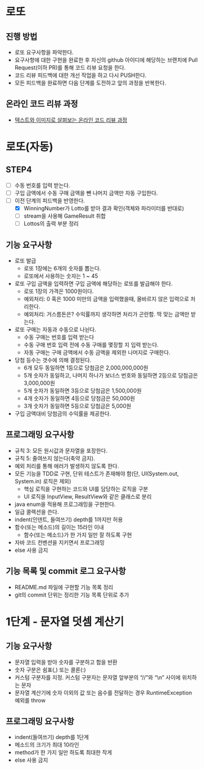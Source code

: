 # 로또
## 진행 방법
* 로또 요구사항을 파악한다.
* 요구사항에 대한 구현을 완료한 후 자신의 github 아이디에 해당하는 브랜치에 Pull Request(이하 PR)를 통해 코드 리뷰 요청을 한다.
* 코드 리뷰 피드백에 대한 개선 작업을 하고 다시 PUSH한다.
* 모든 피드백을 완료하면 다음 단계를 도전하고 앞의 과정을 반복한다.

## 온라인 코드 리뷰 과정
* [텍스트와 이미지로 살펴보는 온라인 코드 리뷰 과정](https://github.com/next-step/nextstep-docs/tree/master/codereview)

# 로또(자동)
## STEP4
* [ ] 수동 번호를 입력 받는다.
* [ ] 구입 금액에서 수동 구매 금액을 뺀 나머지 금액만 자동 구입한다.
* [ ] 이전 단계의 피드백을 반영한다.
  * [x] WinningNumber가 Lotto를 받아 결과 확인(객체와 파라미터를 반대로)
  * [ ] stream을 사용해 GameResult 취합
  * [ ] Lottos의 출력 부분 정리

## 기능 요구사항
* 로또 발급
  * 로또 1장에는 6개의 숫자를 뽑는다.
  * 로또에서 사용하는 숫자는 1 ~ 45
* 로또 구입 금액을 입력하면 구입 금액에 해당하는 로또를 발급해야 한다.
  * 로또 1장의 가격은 1000원이다.
  * 예외처리: 0 혹은 1000 미만의 금액을 입력했을때, 올바르지 않은 입력으로 처리한다.
  * 예외처리: 거스름돈은? 수익률까지 생각하면 처리가 곤란함. 딱 맞는 금액만 받는다.
* 로또 구매는 자동과 수동으로 나뉜다.
  * 수동 구매는 번호를 입력 받는다
  * 수동 구매 번호 입력 전에 수동 구매를 몇장할 지 입력 받는다.
  * 자동 구매는 구매 금액에서 수동 금액을 제외한 나머지로 구매한다.
* 당첨 등수는 갯수에 의해 결정된다.
  * 6개 모두 동일하면 1등으로 당첨금은 2,000,000,000원
  * 5개 숫자가 동일하고, 나머지 하나가 보너스 번호와 동일하면 2등으로 당첨금은 3,000,000원
  * 5개 숫자가 동일하면 3등으로 당첨금은 1,500,000원
  * 4개 숫자가 동일하면 4등으로 당첨금은 50,000원
  * 3개 숫자가 동일하면 5등으로 당첨금은 5,000원
* 구입 금액대비 당첨금의 수익률을 제공한다.

## 프로그래밍 요구사항
* 규칙 3: 모든 원시값과 문자열을 포장한다.
* 규칙 5: 줄여쓰지 않는다(축약 금지).
* 예외 처리를 통해 에러가 발생하지 않도록 한다.
* 모든 기능을 TDD로 구현, 단위 테스트가 존재해야 함(단, UI(System.out, System.in) 로직은 제외)
  * 핵심 로직을 구현하는 코드와 UI를 담당하는 로직을 구분
  * UI 로직을 InputView, ResultView와 같은 클래스로 분리
* java enum을 적용해 프로그래밍을 구현한다.
* 일급 콜렉션을 쓴다.
* indent(인덴트, 들여쓰기) depth를 1까지만 허용
* 함수(또는 메소드)의 길이는 15라인 이내
  * 함수(또는 메소드)가 한 가지 일만 잘 하도록 구현
* 자바 코드 컨벤션을 지키면서 프로그래밍
* else 사용 금지

## 기능 목록 및 commit 로그 요구사항
* README.md 파일에 구현할 기능 목록 정리
* git의 commit 단위는 정리한 기능 목록 단위로 추가

# 1단계 - 문자열 덧셈 계산기
## 기능 요구사항
* 문자열 입력을 받아 숫자를 구분하고 합을 반환
* 숫자 구분은 쉼표(,) 또는 콜론(:)
* 커스텀 구분자를 지정. 커스텀 구분자는 문자열 앞부분의 “//”와 “\n” 사이에 위치하는 문자
* 문자열 계산기에 숫자 이외의 값 또는 음수를 전달하는 경우 RuntimeException 예외를 throw

## 프로그래밍 요구사항
* indent(들여쓰기) depth를  1단계
* 메소드의 크기가 최대 10라인
* method가 한 가지 일만 하도록 최대한 작게
* else 사용 금지
